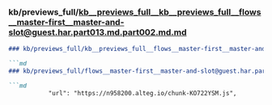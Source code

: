 ### kb/previews_full/kb__previews_full__kb__previews_full__flows__master-first__master-and-slot@guest.har.part013.md.part002.md.md

```md
### kb/previews_full/kb__previews_full__flows__master-first__master-and-slot@guest.har.part013.md.part002.md

```md
### kb/previews_full/flows__master-first__master-and-slot@guest.har.part013.md (part 002)

```md
           "url": "https://n958200.alteg.io/chunk-KO722YSM.js",
     
```

```

```

```
